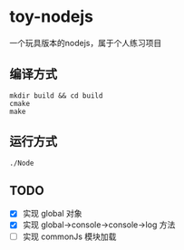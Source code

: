 # toy-nodejs
一个玩具版本的nodejs，属于个人练习项目

## 编译方式
```shell
mkdir build && cd build
cmake
make
```

## 运行方式
```shell
./Node
```

## TODO

- [x] 实现 global 对象
- [x] 实现 global->console->console->log 方法
- [ ] 实现 commonJs 模块加载
